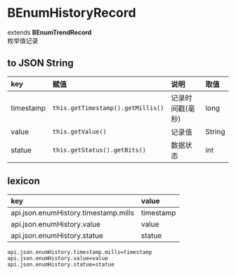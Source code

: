 # BEnumHistoryRecord
extends **BEnumTrendRecord**  
枚举值记录

## to JSON String
| key | 赋值 | 说明 | 取值 |
|:-------|:------|:-------|:---------|
| timestamp | `this.getTimestamp().getMillis()` | 记录时间戳(毫秒) | long |
| value | `this.getValue()` | 记录值 | String |
| statue | `this.getStatus().getBits()` | 数据状态 | int |

## lexicon
| key | value |
|:-------|:------|
| api.json.enumHistory.timestamp.mills | timestamp |
| api.json.enumHistory.value | value |
| api.json.enumHistory.statue | statue |

```
api.json.enumHistory.timestamp.mills=timestamp
api.json.enumHistory.value=value
api.json.enumHistory.statue=statue
```